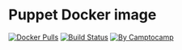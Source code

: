 Puppet Docker image
==========================

[![Docker Pulls](https://img.shields.io/docker/pulls/camptocamp/puppet.svg)](https://hub.docker.com/r/camptocamp/puppet/)
[![Build Status](https://img.shields.io/travis/camptocamp/docker-puppet/master.svg)](https://travis-ci.org/camptocamp/docker-puppet)
[![By Camptocamp](https://img.shields.io/badge/by-camptocamp-fb7047.svg)](http://www.camptocamp.com)
